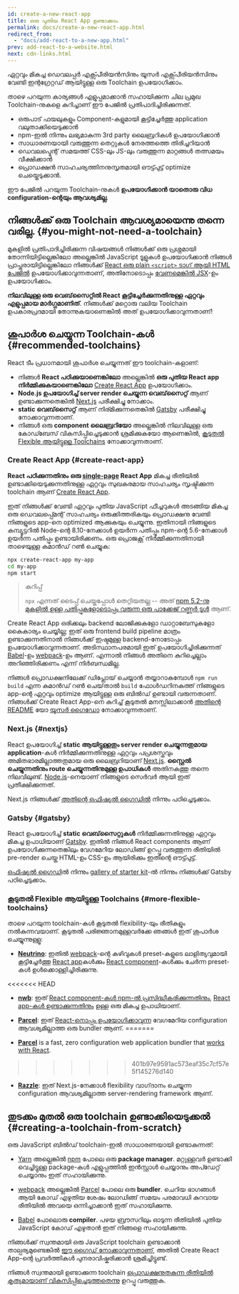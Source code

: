 ```yaml
---
id: create-a-new-react-app
title: ഒരു പുതിയ React App ഉണ്ടാക്കാം
permalink: docs/create-a-new-react-app.html
redirect_from:
  - "docs/add-react-to-a-new-app.html"
prev: add-react-to-a-website.html
next: cdn-links.html
---
```


ഏറ്റവും മികച്ച ഡെവലപ്പർ എക്സ്പീരിയൻസിനും യൂസർ എക്സ്പീരിയൻസിനും വേണ്ടി ഇന്റഗ്രേറ്റഡ് ആയിട്ടുള്ള ഒരു Toolchain ഉപയോഗിക്കാം.

താഴെ പറയുന്ന കാര്യങ്ങൾ എളുപ്പമാക്കാൻ സഹായിക്കുന്ന ചില പ്രമുഖ Toolchain-നുകളെ കുറിച്ചാണ് ഈ പേജിൽ പ്രതിപാദിച്ചിരിക്കുന്നത്.

* ഒരുപാട് ഫയലുകളും Component-കളുമായി കൂട്ടിച്ചേർത്തു application വലുതാക്കിയെടുക്കാൻ
* npm-ഇൽ നിന്നും ലഭ്യമാകുന്ന 3rd party ലൈബ്രറികൾ ഉപയോഗിക്കാൻ
* സാധാരണയായി വരുത്തുന്ന തെറ്റുകൾ നേരത്തത്തെ തിരിച്ചറിയാൻ
* ഡെവലപ്മെന്റ് സമയത്ത് CSS-ലും JS-ലും വരുത്തുന്ന മാറ്റങ്ങൾ തത്സമയം വീക്ഷിക്കാൻ
* പ്രൊഡക്ഷൻ സാഹചര്യത്തിനനുസൃതമായി ഔട്ട്പുട്ട് optimize ചെയ്തെടുക്കാൻ.

ഈ പേജിൽ പറയുന്ന Toolchain-നുകൾ **ഉപയോഗിക്കാൻ യാതൊരു വിധ configuration-ന്റെയും ആവശ്യമില്ല**.

## നിങ്ങൾക്ക് ഒരു Toolchain ആവശ്യമായെന്നു തന്നെ വരില്ല. {#you-might-not-need-a-toolchain}

മുകളിൽ പ്രതിപാദിച്ചിരിക്കുന്ന വിഷയങ്ങൾ നിങ്ങൾക്ക് ഒരു പ്രശ്നമായി തോന്നിയിട്ടില്ലെങ്കിലോ അല്ലെങ്കിൽ JavaScript ടൂളുകൾ ഉപയോഗിക്കാൻ നിങ്ങൾ പ്രാപ്തരായിട്ടില്ലെങ്കിലോ നിങ്ങൾക്ക് [React ഒരു plain `<script>` ടാഗ് ആയി HTML പേജിൽ](/docs/add-react-to-a-website.html) ഉപയോഗിക്കാവുന്നതാണ്, അതിനോടൊപ്പം [വേണമെങ്കിൽ JSX](/docs/add-react-to-a-website.html#optional-try-react-with-jsx)-ഉം ഉപയോഗിക്കാം.

**നിലവിലുള്ള ഒരു വെബ്‌സൈറ്റിൽ React കൂട്ടിച്ചേർക്കുന്നതിനുള്ള ഏറ്റവും എളുപ്പമായ മാർഗ്ഗമാണിത്**. നിങ്ങൾക്ക് മറ്റൊരു വലിയ Toolchain ഉപകാരപ്രദമായി തോന്നുകയാണെങ്കിൽ അത് ഉപയോഗിക്കാവുന്നതാണ്!

## ശുപാർശ ചെയ്യുന്ന Toolchain-കൾ {#recommended-toolchains}

React ടീം പ്രധാനമായി ശുപാർശ ചെയ്യുന്നത് ഈ toolchain-കളാണ്:

- നിങ്ങൾ **React പഠിക്കുയാണെങ്കിലോ** അല്ലെങ്കിൽ **ഒരു പുതിയ React app നിർമ്മിക്കുകയാണെങ്കിലോ** [Create React App](#create-react-app) ഉപയോഗിക്കാം.
- **Node.js ഉപയോഗിച്ച് server render ചെയ്യുന്ന വെബ്‌സൈറ്റ്** ആണ് ഉണ്ടാക്കുന്നതെങ്കിൽ [Next.js](#nextjs) പരീക്ഷിച്ചു നോക്കാം.
- **static വെബ്‌സൈറ്റ്** ആണ് നിര്മിക്കുന്നതെങ്കിൽ [Gatsby](#gatsby) പരീക്ഷിച്ചു നോക്കാവുന്നതാണ്.
- നിങ്ങൾ ഒരു **component ലൈബ്രറിയോ** അല്ലെങ്കിൽ നിലവിലുള്ള ഒരു കോഡ്ബേസ് വികസിപ്പിച്ചെടുക്കാൻ ശ്രമിക്കുകയോ ആണെങ്കിൽ, [കൂടുതൽ Flexible ആയിട്ടുള്ള Toolchains](#more-flexible-toolchains) നോക്കാവുന്നതാണ്.

### Create React App {#create-react-app}

**React പഠിക്കുന്നതിനും** **ഒരു [single-page](/docs/glossary.html#single-page-application) React App** മികച്ച രീതിയിൽ ഉണ്ടാക്കിയെടുക്കുന്നതിനുള്ള ഏറ്റവും സുഖകരമായ സാഹചര്യം സൃഷ്ടിക്കുന്ന toolchain ആണ് [Create React App](https://github.com/facebookincubator/create-react-app).

ഇത് നിങ്ങൾക്ക് വേണ്ടി ഏറ്റവും പുതിയ JavaScript ഫീച്ചറുകൾ അടങ്ങിയ  മികച്ച ഒരു ഡെവലപ്പ്മെന്റ് സാഹചര്യം ഒരുക്കിത്തരികയും പ്രൊഡക്ഷനു വേണ്ടി നിങ്ങളുടെ app-നെ optimized ആക്കുകയും ചെയ്യുന്നു. ഇതിനായി നിങ്ങളുടെ കമ്പ്യൂട്ടറിൽ Node-ന്റെ 8.10-നേക്കാൾ ഉയർന്ന പതിപ്പും npm-ന്റെ 5.6-നേക്കാൾ ഉയർന്ന പതിപ്പും ഉണ്ടായിരിക്കണം. ഒരു പ്രൊജക്റ്റ് നിർമ്മിക്കുന്നതിനായി താഴെയുള്ള കമാൻഡ് റൺ ചെയ്യുക:

```bash
npx create-react-app my-app
cd my-app
npm start
```

>കുറിപ്പ്
>
>`npx` എന്നത് ടൈപ്പ് ചെയ്തപ്പോൾ തെറ്റിയതല്ല -- അത് [npm 5.2-നു മുകളിൽ ഉള്ള പതിപ്പുകളോടൊപ്പം വരുന്ന ഒരു പാക്കേജ് റണ്ണർ ടൂൾ](https://medium.com/@maybekatz/introducing-npx-an-npm-package-runner-55f7d4bd282b) ആണ്.

Create React App ഒരിക്കലും backend ലോജിക്കുകളോ ഡാറ്റാബേസുകളോ കൈകാര്യം ചെയ്യില്ല; ഇത് ഒരു frontend build pipeline മാത്രം ഉണ്ടാക്കുന്നതിനാൽ നിങ്ങൾക്ക് ഇഷ്ടമുള്ള backend-നോടോപ്പം ഉപയോഗിക്കാവുന്നതാണ്. അടിസ്ഥാനപരമായി ഇത് ഉപയോഗിച്ചിരിക്കുന്നത് [Babel](https://babeljs.io/)-ഉം [webpack](https://webpack.js.org/)-ഉം ആണ്. എന്നാൽ നിങ്ങൾ അതിനെ കുറിച്ചെല്ലാം അറിഞ്ഞിരിക്കണം എന്ന് നിർബന്ധമില്ല.

നിങ്ങൾ പ്രൊഡക്ഷനിലേക്ക് ഡിപ്ലോയ് ചെയ്യാൻ തയ്യാറാകുമ്പോൾ `npm run build` എന്ന കമാൻഡ് റൺ ചെയ്‌താൽ `build` ഫോൾഡറിനകത്ത് നിങ്ങളുടെ app-ന്റെ ഏറ്റവും optimize ആയിട്ടുള്ള ഒരു ബിൽഡ് ഉണ്ടായി വരുന്നതാണ്. നിങ്ങൾക്ക് Create React App-നെ കുറിച്ച് കൂടുതൽ മനസ്സിലാക്കാൻ [അതിന്റെ README](https://github.com/facebookincubator/create-react-app#create-react-app--) യോ [യൂസർ ഗൈഡോ](https://facebook.github.io/create-react-app/) നോക്കാവുന്നതാണ്.

### Next.js {#nextjs}

React ഉപയോഗിച്ച്‌ **static ആയിട്ടുള്ളതും server render ചെയ്യുന്നതുമായ application**-കൾ നിർമ്മിക്കുന്നതിനുള്ള ഏറ്റവും പപ്രശസ്തവും അമിതഭാരമില്ലാത്തതുമായ ഒരു ലൈബ്രറിയാണ്  [Next.js](https://nextjs.org/). **സ്റ്റൈൽ ചെയ്യുന്നതിനും route ചെയ്യുന്നതിനുമുള്ള ഉപാധികൾ** അതിനകത്തു തന്നെ നിലവിലുണ്ട്. [Node.js](https://nodejs.org/)-നെയാണ് നിങ്ങളുടെ സെർവർ ആയി ഇത് പ്രതീക്ഷിക്കുന്നത്.

Next.js നിങ്ങൾക്ക് [അതിന്റെ ഒഫിഷ്യൽ ഗൈഡിൽ](https://nextjs.org/learn/) നിന്നും പഠിച്ചെടുക്കാം.

### Gatsby {#gatsby}

React ഉപയോഗിച്ച് **static വെബ്‌സൈറ്റുകൾ** നിർമ്മിക്കുന്നതിനുള്ള ഏറ്റവും മികച്ച ഉപാധിയാണ് [Gatsby](https://www.gatsbyjs.org/). ഇതിൽ നിങ്ങൾ React components ആണ് ഉപയോഗിക്കുന്നതെങ്കിലും വേഗമേറിയ ലോഡിങ്ങ് ഉറപ്പു വരുത്തുന്ന രീതിയിൽ pre-render ചെയ്ത HTML-ഉം CSS-ഉം ആയിരിക്കും ഇതിന്റെ ഔട്ട്പുട്ട്.

[ഒഫിഷ്യൽ ഗൈഡി](https://www.gatsbyjs.org/docs/)ൽ നിന്നും [gallery of starter kit](https://www.gatsbyjs.org/docs/gatsby-starters/)-ൽ നിന്നും നിങ്ങൾക്ക് Gatsby പഠിച്ചെടുക്കാം.

### കൂടുതൽ Flexible ആയിട്ടുള്ള Toolchains {#more-flexible-toolchains}

താഴെ പറയുന്ന toolchain-കൾ കൂടുതൽ flexibility-യും രീതികളും നൽകുന്നവയാണ്. കൂടുതൽ പരിജ്ഞാനമുള്ളവർക്കേ ഞങ്ങൾ ഇത് ശുപാർശ ചെയ്യുന്നുള്ളൂ:

- **[Neutrino](https://neutrinojs.org/)**: ഇതിൽ [webpack](https://webpack.js.org/)-ന്റെ കഴിവുകൾ preset-കളുടെ ലാളിത്യവുമായി കൂട്ടിച്ചേർത്തു [React app](https://neutrinojs.org/packages/react/)കൾക്കും [React component](https://neutrinojs.org/packages/react-components/)-കൾക്കും ചേർന്ന preset-കൾ ഉൾക്കൊള്ളിച്ചിരിക്കുന്നു.

<<<<<<< HEAD
- **[nwb](https://github.com/insin/nwb)**: ഇത് [React component-കൾ npm-ൽ പ്രസിദ്ധീകരിക്കുന്നതിനും](https://github.com/insin/nwb/blob/master/docs/guides/ReactComponents.md#developing-react-components-and-libraries-with-nwb), [React app-കൾ ഉണ്ടാക്കുന്നതിനും](https://github.com/insin/nwb/blob/master/docs/guides/ReactApps.md#developing-react-apps-with-nwb) ഉള്ള ഒരു മികച്ച ഉപാധിയാണ്.

- **[Parcel](https://parceljs.org/)**: ഇത് [React-നൊപ്പം ഉപയോഗിക്കാവുന്ന](https://parceljs.org/recipes.html#react) വേഗമേറിയ configuration ആവശ്യമില്ലാത്ത ഒരു bundler ആണ്.
=======
- **[Parcel](https://parceljs.org/)** is a fast, zero configuration web application bundler that [works with React](https://parceljs.org/recipes.html#react).
>>>>>>> 401b97e9591ac573eaf35c7cf57e5f145276d140

- **[Razzle](https://github.com/jaredpalmer/razzle)**: ഇത് Next.js-നേക്കാൾ flexibility വാഗ്‌ദാനം ചെയ്യുന്ന configuration ആവശ്യമില്ലാത്ത server-rendering framework ആണ്.

## തുടക്കം മുതൽ ഒരു toolchain ഉണ്ടാക്കിയെടുക്കൽ {#creating-a-toolchain-from-scratch}

ഒരു JavaScript ബിൽഡ് toolchain-ഇൽ സാധാരണയായി ഉണ്ടാകുന്നത്:

* [Yarn](https://yarnpkg.com/) അല്ലെങ്കിൽ [npm](https://www.npmjs.com/) പോലെ ഒരു **package manager**. മറ്റുള്ളവർ ഉണ്ടാക്കി വെച്ചിട്ടുള്ള package-കൾ എളുപ്പത്തിൽ ഇൻസ്റ്റാൾ ചെയ്യാനും അപ്ഡേറ്റ് ചെയ്യാനും ഇത് സഹായിക്കുന്നു.

* [webpack](https://webpack.js.org/) അല്ലെങ്കിൽ [Parcel](https://parceljs.org/) പോലെ ഒരു **bundler**. ചെറിയ ഭാഗങ്ങൾ ആയി കോഡ് എഴുതിയ ശേഷം ലോഡിങ്ങ് സമയം പരമാവധി കുറവായ രീതിയിൽ അവയെ ഒന്നിച്ചാക്കാൻ ഇത് സഹായിക്കുന്നു.

* [Babel](https://babeljs.io/) പോലൊരു **compiler**. പഴയ ബ്രൗസറിലും ഓടുന്ന രീതിയിൽ പുതിയ JavaScript കോഡ് എഴുതാൻ ഇത് നിങ്ങളെ സഹായിക്കുന്നു.

നിങ്ങൾക്ക് സ്വന്തമായി ഒരു JavaScript toolchain ഉണ്ടാക്കാൻ താല്പര്യമുണ്ടെങ്കിൽ [ഈ ഗൈഡ് നോക്കാവുന്നതാണ്](https://blog.usejournal.com/creating-a-react-app-from-scratch-f3c693b84658), അതിൽ Create React App-ന്റെ പ്രവർത്തികൾ പുനരാവിഷ്കരിക്കാൻ ശ്രമിച്ചിട്ടുണ്ട്.

നിങ്ങൾ സ്വന്തമായി ഉണ്ടാക്കുന്ന toolchain [പ്രൊഡക്ഷനുതകുന്ന രീതിയിൽ കൃത്യമായാണ് വികസിപ്പിച്ചെടുത്തതെന്നു](/docs/optimizing-performance.html#use-the-production-build) ഉറപ്പു വരുത്തുക.
